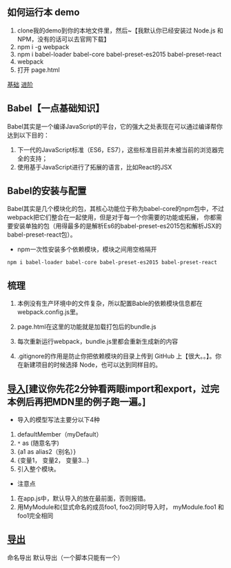 ## 如何运行本 demo
1. clone我的demo到你的本地文件里，然后~【我默认你已经安装过 Node.js 和 NPM，没有的话可以去官网下载】
2. npm i -g webpack
3. npm i babel-loader babel-core babel-preset-es2015 babel-preset-react
4. webpack
5. 打开 page.html

[基础](https://github.com/jirengu-inc/jrg-project-5/issues/1)
[进阶](http://www.jianshu.com/p/42e11515c10f)
## Babel【一点基础知识】
Babel其实是一个编译JavaScript的平台，它的强大之处表现在可以通过编译帮你达到以下目的：
1. 下一代的JavaScript标准（ES6，ES7），这些标准目前并未被当前的浏览器完全的支持；
2. 使用基于JavaScript进行了拓展的语言，比如React的JSX

## Babel的安装与配置

Babel其实是几个模块化的包，其核心功能位于称为babel-core的npm包中，不过webpack把它们整合在一起使用，但是对于每一个你需要的功能或拓展，
你都需要安装单独的包（用得最多的是解析Es6的babel-preset-es2015包和解析JSX的babel-preset-react包）。

- npm一次性安装多个依赖模块，模块之间用空格隔开
```
npm i babel-loader babel-core babel-preset-es2015 babel-preset-react
```
## 梳理
1. 本例没有生产环境中的文件复杂，所以配置Bable的依赖模块信息都在webpack.config.js里。

2. page.html在这里的功能就是加载打包后的bundle.js

3. 每次重新运行webpack，bundle.js里都会重新生成新的内容

3. .gitignore的作用是防止你把依赖模块的目录上传到 GitHub 上【很大。。】。你在新建项目的时候选择 Node，也可以达到同样目的。

## [导入](https://developer.mozilla.org/zh-CN/docs/Web/JavaScript/Reference/Statements/import)[建议你先花2分钟看两眼import和export，过完本例后再把MDN里的例子跑一遍。]

- 导入的模型写法主要分以下4种

1. defaultMember（myDefault）
2. `*` as (随意名字)
3. {a1 as alias2（别名）}
4. {变量1， 变量2， 变量3...}
5. 引入整个模块。

- 注意点

1. 在app.js中，默认导入的放在最前面，否则报错。
2. 用MyModule和{显式命名的成员foo1, foo2}同时导入时，
myModule.foo1  和 foo1完全相同 

## [导出](https://developer.mozilla.org/zh-CN/docs/Web/JavaScript/Reference/Statements/export)

命名导出
默认导出（一个脚本只能有一个）
